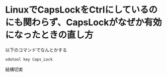 # LinuxでCapsLockをCtrlにしているのにも関わらず、CapsLockがなぜか有効になったときの直し方

以下のコマンドでなんとかする

```
xdotool key Caps_Lock
```

結構切実

